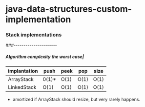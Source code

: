 # java-data-structures-custom-implementation

### Stack implementations
###----------------------

##### Algorithm complexity the worst case|
| implantation | push  | peek | pop  | size |
| ------------ | ----- | ---- | ---- | ---- |
| ArrayStack   | 0(1)* | O(1) | O(1) | O(1) |
| LinkedStack  | O(1)  | O(1) | O(1) | O(1) |

* amortized if ArrayStack should resize, but very rarely happens. 
